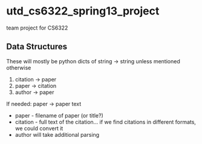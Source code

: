 utd_cs6322_spring13_project
===========================

team project for CS6322


Data Structures
---------------
These will mostly be python dicts of string -> string unless mentioned otherwise

1.  citation -> paper
2.  paper -> citation
3.  author -> paper

If needed: paper -> paper text

 * paper - filename of paper (or title?)
 * citation - full text of the citation...  if we find citations in different formats, we could convert it
 * author will take additional parsing
